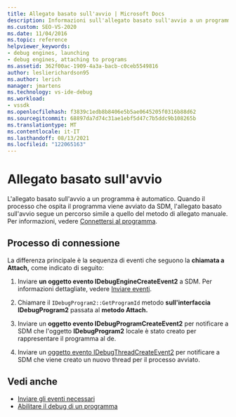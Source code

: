 ```yaml
---
title: Allegato basato sull'avvio | Microsoft Docs
description: Informazioni sull'allegato basato sull'avvio a un programma, che è automatico e segue un percorso simile a quello dell'allegato manuale.
ms.custom: SEO-VS-2020
ms.date: 11/04/2016
ms.topic: reference
helpviewer_keywords:
- debug engines, launching
- debug engines, attaching to programs
ms.assetid: 362f00ac-1909-4a3a-bacb-c0ceb5549816
author: leslierichardson95
ms.author: lerich
manager: jmartens
ms.technology: vs-ide-debug
ms.workload:
- vssdk
ms.openlocfilehash: f3839c1edb8b8406e5b5ae0645205f0316b88d62
ms.sourcegitcommit: 68897da7d74c31ae1ebf5d47c7b5ddc9b108265b
ms.translationtype: MT
ms.contentlocale: it-IT
ms.lasthandoff: 08/13/2021
ms.locfileid: "122065163"
---
```

# <a name="launch-based-attachment"></a>Allegato basato sull'avvio
L'allegato basato sull'avvio a un programma è automatico. Quando il processo che ospita il programma viene avviato da SDM, l'allegato basato sull'avvio segue un percorso simile a quello del metodo di allegato manuale. Per informazioni, vedere [Connettersi al programma](../../extensibility/debugger/attaching-to-the-program.md).

## <a name="the-attaching-process"></a>Processo di connessione
 La differenza principale è la sequenza di eventi che seguono la **chiamata a Attach,** come indicato di seguito:

1. Inviare **un oggetto evento IDebugEngineCreateEvent2** a SDM. Per informazioni dettagliate, vedere [Inviare eventi](../../extensibility/debugger/sending-events.md).

2. Chiamare il `IDebugProgram2::GetProgramId` metodo **sull'interfaccia IDebugProgram2** passata al **metodo Attach.**

3. Inviare un **oggetto evento IDebugProgramCreateEvent2** per notificare a SDM che l'oggetto **IDebugProgram2** locale è stato creato per rappresentare il programma al de.

4. Inviare un [oggetto evento IDebugThreadCreateEvent2](../../extensibility/debugger/reference/idebugthreadcreateevent2.md) per notificare a SDM che viene creato un nuovo thread per il processo avviato.

## <a name="see-also"></a>Vedi anche
- [Inviare gli eventi necessari](../../extensibility/debugger/sending-the-required-events.md)
- [Abilitare il debug di un programma](../../extensibility/debugger/enabling-a-program-to-be-debugged.md)
